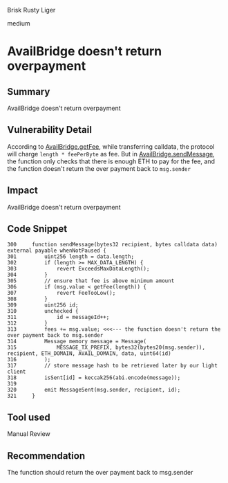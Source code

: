 Brisk Rusty Liger

medium

# AvailBridge doesn't return overpayment

## Summary
AvailBridge doesn't return overpayment

## Vulnerability Detail
According to [AvailBridge.getFee](https://github.com/sherlock-audit/2023-12-avail/blob/main/contracts/src/AvailBridge.sol#L450-L452), while transferring calldata, the protocol will charge `length * feePerByte` as fee.
But in [AvailBridge.sendMessage](https://github.com/sherlock-audit/2023-12-avail/blob/main/contracts/src/AvailBridge.sol#L300-L321), the function only checks that there is enough ETH to pay for the fee, and the function doesn't return the over payment  back to `msg.sender`

## Impact
AvailBridge doesn't return overpayment

## Code Snippet
```solidity
300     function sendMessage(bytes32 recipient, bytes calldata data) external payable whenNotPaused {
301         uint256 length = data.length;
302         if (length >= MAX_DATA_LENGTH) {
303             revert ExceedsMaxDataLength();
304         }
305         // ensure that fee is above minimum amount
306         if (msg.value < getFee(length)) {
307             revert FeeTooLow();
308         }
309         uint256 id;
310         unchecked {
311             id = messageId++;
312         }
313         fees += msg.value; <<<--- the function doesn't return the over payment back to msg.sender
314         Message memory message = Message(
315             MESSAGE_TX_PREFIX, bytes32(bytes20(msg.sender)), recipient, ETH_DOMAIN, AVAIL_DOMAIN, data, uint64(id)
316         );
317         // store message hash to be retrieved later by our light client
318         isSent[id] = keccak256(abi.encode(message));
319 
320         emit MessageSent(msg.sender, recipient, id);
321     }
```

## Tool used

Manual Review

## Recommendation
The function should return the over payment back to msg.sender